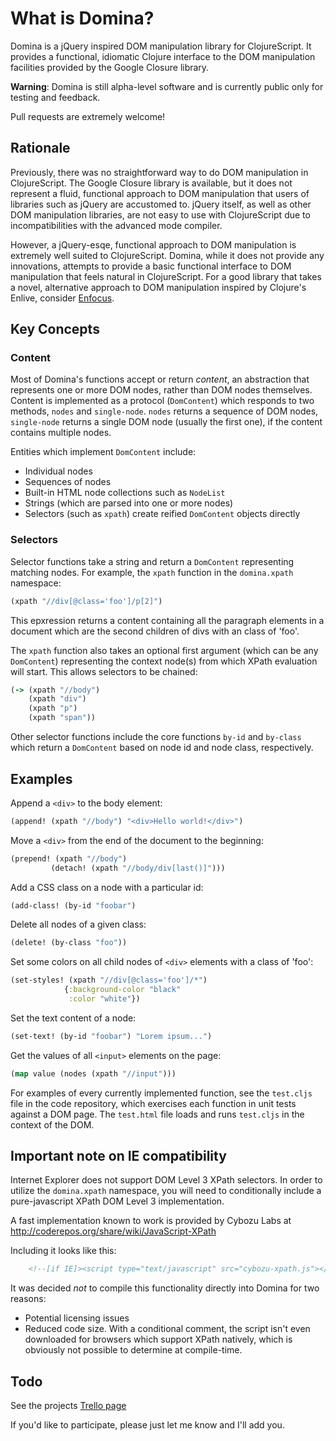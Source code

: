# What is Domina?

Domina is a jQuery inspired DOM manipulation library for ClojureScript. It provides a functional, idiomatic Clojure interface to the DOM manipulation facilities provided by the Google Closure library.

**Warning**: Domina is still alpha-level software and is currently public only for testing and feedback.

Pull requests are extremely welcome!

## Rationale

Previously, there was no straightforward way to do DOM manipulation in ClojureScript. The Google Closure library is available, but it does not represent a fluid, functional approach to DOM manipulation that users of libraries such as jQuery are accustomed to. jQuery itself, as well as other DOM manipulation libraries, are not easy to use with ClojureScript due to incompatibilities with the advanced mode compiler.

However, a jQuery-esqe, functional approach to DOM manipulation is extremely well suited to ClojureScript. Domina, while it does not provide any innovations, attempts to provide a basic functional interface to DOM manipulation that feels natural in ClojureScript. For a good library that takes a novel, alternative approach to DOM manipulation inspired by Clojure's Enlive, consider [Enfocus](https://github.com/ckirkendall/enfocus).

## Key Concepts

### Content
Most of Domina's functions accept or return *content*, an abstraction that represents one or more DOM nodes, rather than DOM nodes themselves. Content is implemented as a protocol (`DomContent`) which responds to two methods, `nodes` and `single-node`. `nodes` returns a sequence of DOM nodes, `single-node` returns a single DOM node (usually the first one), if the content contains multiple nodes.

Entities which implement `DomContent` include:

* Individual nodes
* Sequences of nodes
* Built-in HTML node collections such as `NodeList`
* Strings (which are parsed into one or more nodes)
* Selectors (such as `xpath`) create reified `DomContent` objects directly

### Selectors

Selector functions take a string and return a `DomContent` representing matching nodes. For example, the `xpath` function in the `domina.xpath` namespace:

```clojure
(xpath "//div[@class='foo']/p[2]")
```

This epxression returns a content containing all the paragraph elements in a document  which are the second children of divs with an class of 'foo'.

The `xpath` function also takes an optional first argument (which can be any `DomContent`) representing the context node(s) from which XPath evaluation will start. This allows selectors to be chained:

```clojure
(-> (xpath "//body")
    (xpath "div")
    (xpath "p")
    (xpath "span"))
```

Other selector functions include the core functions `by-id` and `by-class` which return a `DomContent` based on node id and node class, respectively.

## Examples

Append a `<div>` to the body element:

```clojure
(append! (xpath "//body") "<div>Hello world!</div>")
```

Move a `<div>` from the end of the document to the beginning:

```clojure
(prepend! (xpath "//body") 
         (detach! (xpath "//body/div[last()]")))
```

Add a CSS class on a node with a particular id:

```clojure
(add-class! (by-id "foobar")
```

Delete all nodes of a given class:

```clojure
(delete! (by-class "foo"))
```

Set some colors on all child nodes of `<div>` elements with a class of 'foo':

```clojure
(set-styles! (xpath "//div[@class='foo']/*")
            {:background-color "black"
             :color "white"})
```

Set the text content of a node:

```clojure
(set-text! (by-id "foobar") "Lorem ipsum...")
```

Get the values of all `<input>` elements on the page:

```clojure
(map value (nodes (xpath "//input")))
```

For examples of every currently implemented function, see the `test.cljs` file in the code repository, which exercises each function in unit tests against a DOM page. The `test.html` file loads and runs `test.cljs` in the context of the DOM.

## Important note on IE compatibility

Internet Explorer does not support DOM Level 3 XPath selectors. In order to utilize the `domina.xpath` namespace, you will need to conditionally include a pure-javascript XPath DOM Level 3 implementation.

A fast implementation known to work is provided by Cybozu Labs at http://coderepos.org/share/wiki/JavaScript-XPath

Including it looks like this:

```html
    <!--[if IE]><script type="text/javascript" src="cybozu-xpath.js"></script><![endif]-->
```

It was decided *not* to compile this functionality directly into Domina for two reasons:

- Potential licensing issues
- Reduced code size. With a conditional comment, the script isn't even downloaded for browsers which support XPath natively, which is obviously not possible to determine at compile-time.

## Todo

See the projects [Trello page](https://trello.com/board/domina/4f1f09c9ffa52a1e570372eb)

If you'd like to participate, please just let me know and I'll add you.